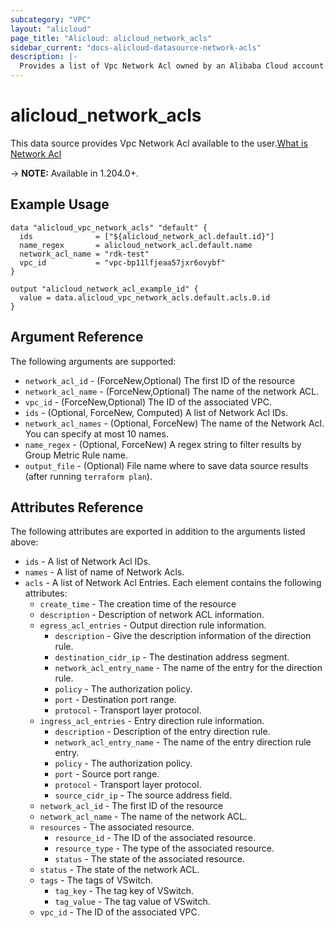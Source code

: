 ```yaml
---
subcategory: "VPC"
layout: "alicloud"
page_title: "Alicloud: alicloud_network_acls"
sidebar_current: "docs-alicloud-datasource-network-acls"
description: |-
  Provides a list of Vpc Network Acl owned by an Alibaba Cloud account.
---
```


# alicloud_network_acls

This data source provides Vpc Network Acl available to the user.[What is Network Acl](https://www.alibabacloud.com/help/en/)

-> **NOTE:** Available in 1.204.0+.

## Example Usage

```
data "alicloud_vpc_network_acls" "default" {
  ids              = ["${alicloud_network_acl.default.id}"]
  name_regex       = alicloud_network_acl.default.name
  network_acl_name = "rdk-test"
  vpc_id           = "vpc-bp11lfjeaa57jxr6ovybf"
}

output "alicloud_network_acl_example_id" {
  value = data.alicloud_vpc_network_acls.default.acls.0.id
}
```

## Argument Reference

The following arguments are supported:
* `network_acl_id` - (ForceNew,Optional) The first ID of the resource
* `network_acl_name` - (ForceNew,Optional) The name of the network ACL.
* `vpc_id` - (ForceNew,Optional) The ID of the associated VPC.
* `ids` - (Optional, ForceNew, Computed) A list of Network Acl IDs.
* `network_acl_names` - (Optional, ForceNew) The name of the Network Acl. You can specify at most 10 names.
* `name_regex` - (Optional, ForceNew) A regex string to filter results by Group Metric Rule name.
* `output_file` - (Optional) File name where to save data source results (after running `terraform plan`).


## Attributes Reference

The following attributes are exported in addition to the arguments listed above:
* `ids` - A list of Network Acl IDs.
* `names` - A list of name of Network Acls.
* `acls` - A list of Network Acl Entries. Each element contains the following attributes:
  * `create_time` - The creation time of the resource
  * `description` - Description of network ACL information.
  * `egress_acl_entries` - Output direction rule information.
    * `description` - Give the description information of the direction rule.
    * `destination_cidr_ip` - The destination address segment.
    * `network_acl_entry_name` - The name of the entry for the direction rule.
    * `policy` - The  authorization policy.
    * `port` - Destination port range.
    * `protocol` - Transport  layer protocol.
  * `ingress_acl_entries` - Entry direction rule information.
    * `description` - Description of the entry direction rule.
    * `network_acl_entry_name` - The name of the entry direction rule entry.
    * `policy` - The authorization policy.
    * `port` - Source port range.
    * `protocol` - Transport layer protocol.
    * `source_cidr_ip` - The source address field.
  * `network_acl_id` - The first ID of the resource
  * `network_acl_name` - The name of the network ACL.
  * `resources` - The associated resource.
    * `resource_id` - The ID of the associated resource.
    * `resource_type` - The type of the associated resource.
    * `status` - The state of the associated resource.
  * `status` - The state of the network ACL.
  * `tags` - The tags of VSwitch.
    * `tag_key` - The tag key of VSwitch.
    * `tag_value` - The tag value of VSwitch.
  * `vpc_id` - The ID of the associated VPC.
